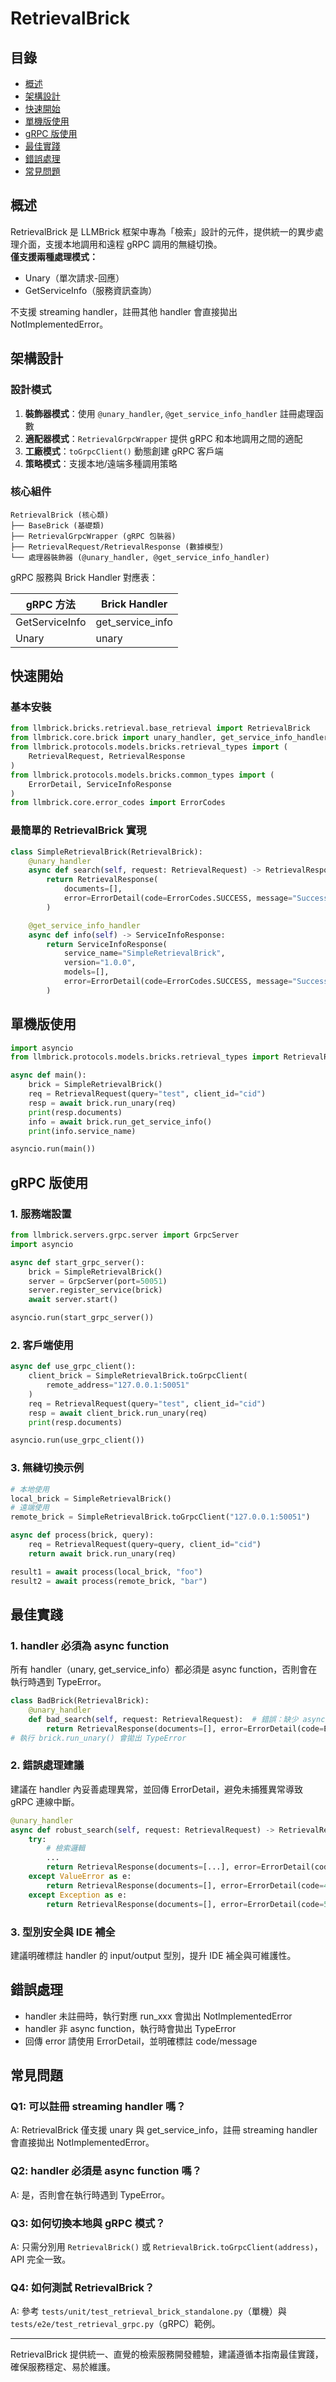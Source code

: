 # RetrievalBrick

## 目錄
- [概述](#概述)
- [架構設計](#架構設計)
- [快速開始](#快速開始)
- [單機版使用](#單機版使用)
- [gRPC 版使用](#grpc-版使用)
- [最佳實踐](#最佳實踐)
- [錯誤處理](#錯誤處理)
- [常見問題](#常見問題)

## 概述

RetrievalBrick 是 LLMBrick 框架中專為「檢索」設計的元件，提供統一的異步處理介面，支援本地調用和遠程 gRPC 調用的無縫切換。  
**僅支援兩種處理模式：**
- Unary（單次請求-回應）
- GetServiceInfo（服務資訊查詢）

不支援 streaming handler，註冊其他 handler 會直接拋出 NotImplementedError。

## 架構設計

### 設計模式

1. **裝飾器模式**：使用 `@unary_handler`, `@get_service_info_handler` 註冊處理函數
2. **適配器模式**：`RetrievalGrpcWrapper` 提供 gRPC 和本地調用之間的適配
3. **工廠模式**：`toGrpcClient()` 動態創建 gRPC 客戶端
4. **策略模式**：支援本地/遠端多種調用策略

### 核心組件

```
RetrievalBrick (核心類)
├── BaseBrick (基礎類)
├── RetrievalGrpcWrapper (gRPC 包裝器)
├── RetrievalRequest/RetrievalResponse (數據模型)
└── 處理器裝飾器 (@unary_handler, @get_service_info_handler)
```

gRPC 服務與 Brick Handler 對應表：

| gRPC 方法         | Brick Handler         |
|-------------------|----------------------|
| GetServiceInfo    | get_service_info     |
| Unary             | unary                |

## 快速開始

### 基本安裝

```python
from llmbrick.bricks.retrieval.base_retrieval import RetrievalBrick
from llmbrick.core.brick import unary_handler, get_service_info_handler
from llmbrick.protocols.models.bricks.retrieval_types import (
    RetrievalRequest, RetrievalResponse
)
from llmbrick.protocols.models.bricks.common_types import (
    ErrorDetail, ServiceInfoResponse
)
from llmbrick.core.error_codes import ErrorCodes
```

### 最簡單的 RetrievalBrick 實現

```python
class SimpleRetrievalBrick(RetrievalBrick):
    @unary_handler
    async def search(self, request: RetrievalRequest) -> RetrievalResponse:
        return RetrievalResponse(
            documents=[],
            error=ErrorDetail(code=ErrorCodes.SUCCESS, message="Success")
        )

    @get_service_info_handler
    async def info(self) -> ServiceInfoResponse:
        return ServiceInfoResponse(
            service_name="SimpleRetrievalBrick",
            version="1.0.0",
            models=[],
            error=ErrorDetail(code=ErrorCodes.SUCCESS, message="Success")
        )
```

## 單機版使用

```python
import asyncio
from llmbrick.protocols.models.bricks.retrieval_types import RetrievalRequest

async def main():
    brick = SimpleRetrievalBrick()
    req = RetrievalRequest(query="test", client_id="cid")
    resp = await brick.run_unary(req)
    print(resp.documents)
    info = await brick.run_get_service_info()
    print(info.service_name)

asyncio.run(main())
```

## gRPC 版使用

### 1. 服務端設置

```python
from llmbrick.servers.grpc.server import GrpcServer
import asyncio

async def start_grpc_server():
    brick = SimpleRetrievalBrick()
    server = GrpcServer(port=50051)
    server.register_service(brick)
    await server.start()

asyncio.run(start_grpc_server())
```

### 2. 客戶端使用

```python
async def use_grpc_client():
    client_brick = SimpleRetrievalBrick.toGrpcClient(
        remote_address="127.0.0.1:50051"
    )
    req = RetrievalRequest(query="test", client_id="cid")
    resp = await client_brick.run_unary(req)
    print(resp.documents)

asyncio.run(use_grpc_client())
```

### 3. 無縫切換示例

```python
# 本地使用
local_brick = SimpleRetrievalBrick()
# 遠端使用
remote_brick = SimpleRetrievalBrick.toGrpcClient("127.0.0.1:50051")

async def process(brick, query):
    req = RetrievalRequest(query=query, client_id="cid")
    return await brick.run_unary(req)

result1 = await process(local_brick, "foo")
result2 = await process(remote_brick, "bar")
```

## 最佳實踐

### 1. handler 必須為 async function

所有 handler（unary, get_service_info）都必須是 async function，否則會在執行時遇到 TypeError。

```python
class BadBrick(RetrievalBrick):
    @unary_handler
    def bad_search(self, request: RetrievalRequest):  # 錯誤：缺少 async
        return RetrievalResponse(documents=[], error=ErrorDetail(code=ErrorCodes.SUCCESS, message="ok"))
# 執行 brick.run_unary() 會拋出 TypeError
```

### 2. 錯誤處理建議

建議在 handler 內妥善處理異常，並回傳 ErrorDetail，避免未捕獲異常導致 gRPC 連線中斷。

```python
@unary_handler
async def robust_search(self, request: RetrievalRequest) -> RetrievalResponse:
    try:
        # 檢索邏輯
        ...
        return RetrievalResponse(documents=[...], error=ErrorDetail(code=ErrorCodes.SUCCESS, message="Success"))
    except ValueError as e:
        return RetrievalResponse(documents=[], error=ErrorDetail(code=400, message=str(e)))
    except Exception as e:
        return RetrievalResponse(documents=[], error=ErrorDetail(code=500, message="Internal error", detail=str(e)))
```

### 3. 型別安全與 IDE 補全

建議明確標註 handler 的 input/output 型別，提升 IDE 補全與可維護性。

## 錯誤處理

- handler 未註冊時，執行對應 run_xxx 會拋出 NotImplementedError
- handler 非 async function，執行時會拋出 TypeError
- 回傳 error 請使用 ErrorDetail，並明確標註 code/message

## 常見問題

### Q1: 可以註冊 streaming handler 嗎？
A: RetrievalBrick 僅支援 unary 與 get_service_info，註冊 streaming handler 會直接拋出 NotImplementedError。

### Q2: handler 必須是 async function 嗎？
A: 是，否則會在執行時遇到 TypeError。

### Q3: 如何切換本地與 gRPC 模式？
A: 只需分別用 `RetrievalBrick()` 或 `RetrievalBrick.toGrpcClient(address)`，API 完全一致。

### Q4: 如何測試 RetrievalBrick？
A: 參考 `tests/unit/test_retrieval_brick_standalone.py`（單機）與 `tests/e2e/test_retrieval_grpc.py`（gRPC）範例。

---

RetrievalBrick 提供統一、直覺的檢索服務開發體驗，建議遵循本指南最佳實踐，確保服務穩定、易於維護。